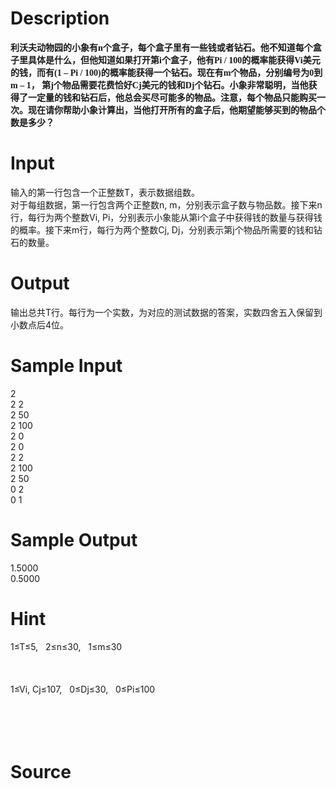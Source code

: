 
# Description

<div class="content"><p><!--[if gte mso 9]><xml>
<w:LatentStyles DefLockedState="false" LatentStyleCount="156">
</w:LatentStyles>
</xml><![endif]--><b><span style="font-size:10.5pt;mso-bidi-font-size:11.0pt;font-family:宋体;mso-ascii-font-family:
Calibri;mso-hansi-font-family:Calibri;mso-bidi-font-family:&#34;Cambria Math&#34;;
mso-font-kerning:1.0pt">利沃夫动物园的小象有</span><span lang="EN-US" style="font-size:
10.5pt;mso-bidi-font-size:11.0pt;font-family:Calibri;mso-fareast-font-family:
宋体;mso-bidi-font-family:&#34;Cambria Math&#34;;mso-font-kerning:1.0pt">n</span><span style="font-size:10.5pt;mso-bidi-font-size:11.0pt;font-family:宋体;mso-ascii-font-family:
Calibri;mso-hansi-font-family:Calibri;mso-bidi-font-family:&#34;Cambria Math&#34;;
mso-font-kerning:1.0pt">个盒子，每个盒子里有一些钱或者钻石。他不知道每个盒子里具体是什么，但他知道如果打开第</span><span lang="EN-US" style="font-size:10.5pt;mso-bidi-font-size:11.0pt;font-family:Calibri;
mso-fareast-font-family:宋体;mso-bidi-font-family:&#34;Cambria Math&#34;;mso-font-kerning:
1.0pt">i</span><span style="font-size:10.5pt;mso-bidi-font-size:11.0pt;
font-family:宋体;mso-ascii-font-family:Calibri;mso-hansi-font-family:Calibri;
mso-bidi-font-family:&#34;Cambria Math&#34;;mso-font-kerning:1.0pt">个盒子，他有</span><span lang="EN-US" style="font-size:10.5pt;mso-bidi-font-size:11.0pt;font-family:Calibri;
mso-fareast-font-family:宋体;mso-bidi-font-family:&#34;Cambria Math&#34;;mso-font-kerning:
1.0pt">Pi / 100</span><span style="font-size:10.5pt;mso-bidi-font-size:11.0pt;
font-family:宋体;mso-ascii-font-family:Calibri;mso-hansi-font-family:Calibri;
mso-bidi-font-family:&#34;Cambria Math&#34;;mso-font-kerning:1.0pt">的概率能获得</span><span lang="EN-US" style="font-size:10.5pt;mso-bidi-font-size:11.0pt;font-family:Calibri;
mso-fareast-font-family:宋体;mso-bidi-font-family:&#34;Cambria Math&#34;;mso-font-kerning:
1.0pt">Vi</span><span style="font-size:10.5pt;mso-bidi-font-size:11.0pt;
font-family:宋体;mso-ascii-font-family:Calibri;mso-hansi-font-family:Calibri;
mso-bidi-font-family:&#34;Cambria Math&#34;;mso-font-kerning:1.0pt">美元的钱，而有</span><span lang="EN-US" style="font-size:10.5pt;mso-bidi-font-size:11.0pt;font-family:Calibri;
mso-fareast-font-family:宋体;mso-bidi-font-family:&#34;Cambria Math&#34;;mso-font-kerning:
1.0pt">(1 – Pi / 100)</span><span style="font-size:10.5pt;mso-bidi-font-size:
11.0pt;font-family:宋体;mso-ascii-font-family:Calibri;mso-hansi-font-family:Calibri;
mso-bidi-font-family:&#34;Cambria Math&#34;;mso-font-kerning:1.0pt">的概率能获得一个钻石。现在有</span><span lang="EN-US" style="font-size:10.5pt;mso-bidi-font-size:11.0pt;font-family:Calibri;
mso-fareast-font-family:宋体;mso-bidi-font-family:&#34;Cambria Math&#34;;mso-font-kerning:
1.0pt">m</span><span style="font-size:10.5pt;mso-bidi-font-size:11.0pt;
font-family:宋体;mso-ascii-font-family:Calibri;mso-hansi-font-family:Calibri;
mso-bidi-font-family:&#34;Cambria Math&#34;;mso-font-kerning:1.0pt">个物品，分别编号为</span><span lang="EN-US" style="font-size:10.5pt;mso-bidi-font-size:11.0pt;font-family:Calibri;
mso-fareast-font-family:宋体;mso-bidi-font-family:&#34;Cambria Math&#34;;mso-font-kerning:
1.0pt">0</span><span style="font-size:10.5pt;mso-bidi-font-size:11.0pt;
font-family:宋体;mso-ascii-font-family:Calibri;mso-hansi-font-family:Calibri;
mso-bidi-font-family:&#34;Cambria Math&#34;;mso-font-kerning:1.0pt">到</span><span lang="EN-US" style="font-size:10.5pt;mso-bidi-font-size:11.0pt;font-family:Calibri;
mso-fareast-font-family:宋体;mso-bidi-font-family:&#34;Cambria Math&#34;;mso-font-kerning:
1.0pt">m – 1</span><span style="font-size:10.5pt;mso-bidi-font-size:11.0pt;
font-family:宋体;mso-ascii-font-family:Calibri;mso-hansi-font-family:Calibri;
mso-bidi-font-family:&#34;Cambria Math&#34;;mso-font-kerning:1.0pt">，</span><span style="font-size:10.5pt;mso-bidi-font-size:11.0pt;font-family:Calibri;
mso-fareast-font-family:宋体;mso-bidi-font-family:&#34;Cambria Math&#34;;mso-font-kerning:
1.0pt"> </span><span style="font-size:10.5pt;mso-bidi-font-size:11.0pt;
font-family:宋体;mso-ascii-font-family:Calibri;mso-hansi-font-family:Calibri;
mso-bidi-font-family:&#34;Cambria Math&#34;;mso-font-kerning:1.0pt">第</span><span lang="EN-US" style="font-size:10.5pt;mso-bidi-font-size:11.0pt;font-family:Calibri;
mso-fareast-font-family:宋体;mso-bidi-font-family:&#34;Cambria Math&#34;;mso-font-kerning:
1.0pt">j</span><span style="font-size:10.5pt;mso-bidi-font-size:11.0pt;
font-family:宋体;mso-ascii-font-family:Calibri;mso-hansi-font-family:Calibri;
mso-bidi-font-family:&#34;Cambria Math&#34;;mso-font-kerning:1.0pt">个物品需要花费恰好</span><span lang="EN-US" style="font-size:10.5pt;mso-bidi-font-size:11.0pt;font-family:Calibri;
mso-fareast-font-family:宋体;mso-bidi-font-family:&#34;Cambria Math&#34;;mso-font-kerning:
1.0pt">Cj</span><span style="font-size:10.5pt;mso-bidi-font-size:11.0pt;
font-family:宋体;mso-ascii-font-family:Calibri;mso-hansi-font-family:Calibri;
mso-bidi-font-family:&#34;Cambria Math&#34;;mso-font-kerning:1.0pt">美元的钱和</span><span lang="EN-US" style="font-size:10.5pt;mso-bidi-font-size:11.0pt;font-family:Calibri;
mso-fareast-font-family:宋体;mso-bidi-font-family:&#34;Cambria Math&#34;;mso-font-kerning:
1.0pt">Dj</span><span style="font-size:10.5pt;mso-bidi-font-size:11.0pt;
font-family:宋体;mso-ascii-font-family:Calibri;mso-hansi-font-family:Calibri;
mso-bidi-font-family:&#34;Cambria Math&#34;;mso-font-kerning:1.0pt">个钻石。小象非常聪明，当他获得了一定量的钱和钻石后，他总会买尽可能多的物品。注意，每个物品只能购买一次。现在请你帮助小象计算出，当他打开所有的盒子后，他期望能够买到的物品个数是多少？</span><span lang="EN-US" style="font-size:10.5pt;
mso-bidi-font-size:11.0pt;font-family:Calibri;mso-fareast-font-family:宋体;
mso-bidi-font-family:&#34;Cambria Math&#34;;mso-font-kerning:1.0pt"><br/>
</span></b></p></div>

# Input

<div class="content"><p>输入的第一行包含一个正整数T，表示数据组数。<br/>
对于每组数据，第一行包含两个正整数n, m，分别表示盒子数与物品数。接下来n行，每行为两个整数Vi, Pi，分别表示小象能从第i个盒子中获得钱的数量与获得钱的概率。接下来m行，每行为两个整数Cj, Dj，分别表示第j个物品所需要的钱和钻石的数量。</p></div>

# Output

<div class="content"><p>输出总共T行。每行为一个实数，为对应的测试数据的答案，实数四舍五入保留到小数点后4位。</p></div>

# Sample Input

<div class="content"><span class="sampledata">2<br/>
2 2<br/>
2 50<br/>
2 100<br/>
2 0<br/>
2 0<br/>
2 2<br/>
2 100<br/>
2 50<br/>
0 2<br/>
0 1</span></div>

# Sample Output

<div class="content"><span class="sampledata">1.5000<br/>
0.5000</span></div>

# Hint

<div class="content"><p></p><p>1≤T≤5,   2≤n≤30,   1≤m≤30<br/><br/>
<br/><br/>
1≤Vi, Cj≤107,   0≤Dj≤30,   0≤Pi≤100<br/><br/>
<br/><br/>
 </p><p></p></div>

# Source

<div class="content"><p><a href="problemset.php?search="></a></p></div>

